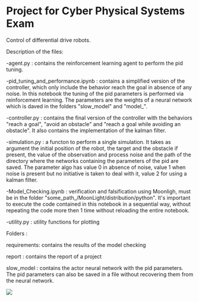 # Project for Cyber Physical Systems Exam 
 
 Control of differential drive robots. 
 
 Description of the files: 
 
 -agent.py : contains the reinforcement learning agent to perform the pid tuning.
 
-pid_tuning_and_performance.ipynb : contains a simplified version of the controller, which only include 
 the behavior reach the goal in absence of any noise. In this notebook the tuning of the pid parameters 
 is performed via reinforcement learning. The parameters are  the weights of a neural network which is daved in the folders "slow_model" and "model_". 
 
 -controller.py :  contains the final version of the controller with the behaviors "reach a goal", "avoid   an obstacle" and "reach a goal while avoiding an obstacle". It also contains the implementation of the kalman filter. 
 
-simulation.py : a functon to perform a single simulation. It takes as argument the initial position of the robot, the target and the obstacle if present, the value of the observation and process noise and the path of the directory where the networks containing the parameters of the pid are saved. The parameter algo has value 0 in absence of noise, value 1 when noise is present but no initiative is taken to deal with it, value 2 for using a kalman filter. 



-Model_Checking.ipynb : verification and falsification using Moonligh, must be in the folder  "some_path_/MoonLight/distribution/python".
                       It's important to execute the code contained in this notebook in a sequential way, without repeating the code more then 1 time without reloading the entire notebook.

-utility.py : utility functions for plotting 

Folders : 

requirements: contains the results of the model checking 

report : contains the report of a project

slow_model : contains the actor neural network with the pid parameters. The pid parameters can also be saved in a file without recovering them from the neural network. 




 
![](./animation.gif)
